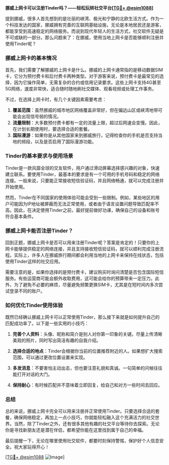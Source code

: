 **挪威上网卡可以注册Tinder吗？——轻松玩转社交平台[[TG💪+ @esim1088](https://t.me/s/esim1088)]**

提到挪威，很多人首先想到的是壮丽的峡湾、极光和宁静的北欧生活方式。作为一个科技发达的国家，挪威拥有完善的互联网基础设施，无论是本地居民还是游客，都能享受到高速稳定的网络服务。而说到现代年轻人的生活方式，社交软件无疑是不可或缺的一部分。那么问题来了：在挪威，使用当地上网卡是否能够顺利注册并使用Tinder呢？

### **挪威上网卡的基本情况**

首先，我们需要了解挪威的上网卡是什么。挪威的上网卡通常指的是移动数据SIM卡，它分为预付费卡和后付费卡两种类型。对于游客来说，预付费卡是最常见的选择，因为它操作简单，无需复杂的合约或信用记录要求。这些上网卡支持4G甚至5G网络，速度非常快，适合随时随地刷社交媒体、观看视频或处理工作事务。

不过，在选择上网卡时，有几个关键因素需要考虑：

1. **覆盖范围**：虽然挪威的城市地区网络覆盖非常好，但在偏远山区或峡湾地带可能会出现信号弱的情况。
2. **流量限制**：大多数预付费卡都有一定的流量上限，超过后网速会变慢。因此，在计划长期使用时，要选择合适的套餐。
3. **国际漫游**：如果你是从其他国家来到挪威旅行，记得检查你的手机是否支持当地的频段，以及是否启用了国际漫游功能。

### **Tinder的基本要求与使用场景**

Tinder是一款风靡全球的交友软件，用户通过滑动屏幕选择感兴趣的对象，快速建立联系。要使用Tinder，最基本的要求是有一个可用的手机号码和稳定的网络连接。一般来说，只要能正常接收短信验证码，并且网络畅通，就可以完成注册并开始使用。

然而，Tinder在不同国家的使用体验可能会受到一些限制。例如，某些地区的用户可能因为IP地址被屏蔽而无法正常使用，或者由于语言设置问题导致匹配率不高。因此，在决定使用Tinder之前，最好提前做好功课，确保自己的设备和账号符合基本条件。

### **挪威上网卡能否注册Tinder？**

回到正题，挪威上网卡是否可以用来注册Tinder呢？答案是肯定的！只要你的上网卡能够提供稳定的网络连接，并且支持接收短信验证码，就可以顺利完成注册流程。实际上，许多人在挪威旅行期间都会利用当地的上网卡来保持在线状态，包括使用Tinder这样的社交应用。

需要注意的是，如果你选择的是预付费卡，建议购买时询问清楚是否包含国际短信服务。有些运营商可能会额外收取费用，这可能会给你的预算带来一定压力。此外，为了避免不必要的麻烦，尽量避免频繁更换SIM卡，尤其是在短时间内多次尝试登录不同的账户。

### **如何优化Tinder使用体验**

既然已经确认挪威上网卡可以正常使用Tinder，那么接下来就是如何提升自己的匹配成功率了。以下是一些实用的小技巧：

1. **完善个人资料**：头像、昵称和简介是别人对你第一印象的关键。尽量上传清晰美观的照片，同时写出简洁有趣的自我介绍。
   
2. **选择合适的地点**：Tinder会根据你当前的位置推荐附近的人。如果想扩大搜索范围，可以通过更改位置设置来实现。

3. **多发消息**：不要害怕主动出击，但也要注意礼貌和真诚。一句简单的问候往往能打开对话的大门。

4. **保持耐心**：有时候匹配并不意味着立即回复，给自己和对方一些时间去回应。

### **总结**

总的来说，挪威上网卡完全可以用来注册并正常使用Tinder。只要选择合适的套餐，确保网络稳定，再加上一点小技巧，你就能轻松融入这个充满活力的社交世界。当然，除了Tinder之外，还有很多其他有趣的社交平台等待你去探索。无论你是寻找新朋友还是潜在伴侣，都希望你能在这里找到属于自己的幸福。

最后提醒一下，无论在哪里使用社交软件，都要时刻保持警惕，保护好个人信息安全。祝大家玩得开心！

[[TG💪+ @esim1088](https://t.me/s/esim1088) ![Image](https://i.postimg.cc/4NQfJmqS/Snipaste-2025-05-13-00-14-12.png)]